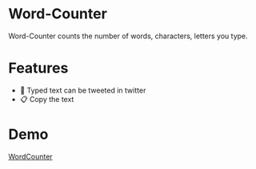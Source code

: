 # Word-Counter
Word-Counter counts the number of words, characters, letters you type.

# Features
- 💬 Typed text can be tweeted in twitter
- 📋 Copy the text

# Demo
[WordCounter](https://word-count-app.netlify.app/)

